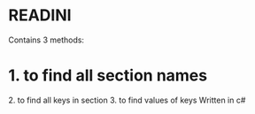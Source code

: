 # READINI
Contains 3 methods:
 <H1> 1. to find all section names</H1>
  2. to find all keys in section
  3. to find values of keys
Written in c#
